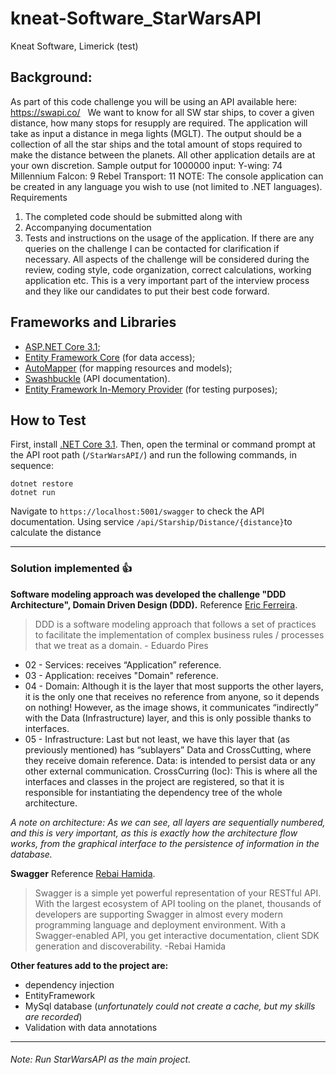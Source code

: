 # kneat-Software_StarWarsAPI

Kneat Software, Limerick (test)

## Background:

As part of this code challenge you will be using an API available here: https://swapi.co/  
We want to know for all SW star ships, to cover a given distance, how many stops for resupply are required.
The application will take as input a distance in mega lights (MGLT).
The output should be a collection of all the star ships and the total amount of stops required to make the distance between the planets.
All other application details are at your own discretion.
Sample output for 1000000 input:
Y-wing: 74
Millennium Falcon: 9
Rebel Transport: 11
NOTE: The console application can be created in any language you wish to use (not limited to .NET languages).
Requirements

1. The completed code should be submitted along with
2. Accompanying documentation
3. Tests and instructions on the usage of the application.
   If there are any queries on the challenge I can be contacted for clarification if necessary.
   All aspects of the challenge will be considered during the review, coding style, code organization, correct calculations, working application etc.
   This is a very important part of the interview process and they like our candidates to put their best code forward.

## Frameworks and Libraries

- [ASP.NET Core 3.1](https://docs.microsoft.com/pt-br/aspnet/core/?view=aspnetcore-3.1);
- [Entity Framework Core](https://docs.microsoft.com/en-us/ef/core/) (for data access);
- [AutoMapper](https://automapper.org/) (for mapping resources and models);
- [Swashbuckle](https://github.com/domaindrivendev/Swashbuckle) (API documentation).
- [Entity Framework In-Memory Provider](https://docs.microsoft.com/en-us/ef/core/miscellaneous/testing/in-memory) (for testing purposes);

## How to Test

First, install [.NET Core 3.1](https://dotnet.microsoft.com/download/dotnet-core/3.1). Then, open the terminal or command prompt at the API root path (`/StarWarsAPI/`) and run the following commands, in sequence:

```
dotnet restore
dotnet run
```

Navigate to `https://localhost:5001/swagger` to check the API documentation.
Using service `/api/Starship/Distance/{distance}`to calculate the distance

---

### Solution implemented :thumbsup:

**Software modeling approach was developed the challenge "DDD Architecture", Domain Driven Design (DDD).** Reference [Eric Ferreira](https://medium.com/@ericandrade_24404/parte-01-criando-arquitetura-em-camadas-com-ddd-injeção-de-dep-ef-60b851c88461).

> DDD is a software modeling approach that follows a set of practices to facilitate the implementation of complex business rules / processes that we treat as a domain. - Eduardo Pires

- 02 - Services: receives “Application” reference.
- 03 - Application: receives "Domain" reference.
- 04 - Domain: Although it is the layer that most supports the other layers, it is the only one that receives no reference from anyone, so it depends on nothing! However, as the image shows, it communicates “indirectly” with the Data (Infrastructure) layer, and this is only possible thanks to interfaces.
- 05 - Infrastructure: Last but not least, we have this layer that (as previously mentioned) has “sublayers” Data and CrossCutting, where they receive domain reference.
  Data: is intended to persist data or any other external communication.
  CrossCurring (Ioc): This is where all the interfaces and classes in the project are registered, so that it is responsible for instantiating the dependency tree of the whole architecture.

_A note on architecture:
As we can see, all layers are sequentially numbered, and this is very important, as this is exactly how the architecture flow works, from the graphical interface to the persistence of information in the database._

**Swagger** Reference [Rebai Hamida](https://medium.com/@didourebai/add-swagger-to-asp-net-core-3-0-web-api-874cb265854c).

> Swagger is a simple yet powerful representation of your RESTful API. With the largest ecosystem of API tooling on the planet, thousands of developers are supporting Swagger in almost every modern programming language and deployment environment. With a Swagger-enabled API, you get interactive documentation, client SDK generation and discoverability. -Rebai Hamida

**Other features add to the project are:**

- dependency injection
- EntityFramework
- MySql database (_unfortunately could not create a cache, but my skills are recorded_)
- Validation with data annotations

---

###### Note: Run StarWarsAPI as the main project.
